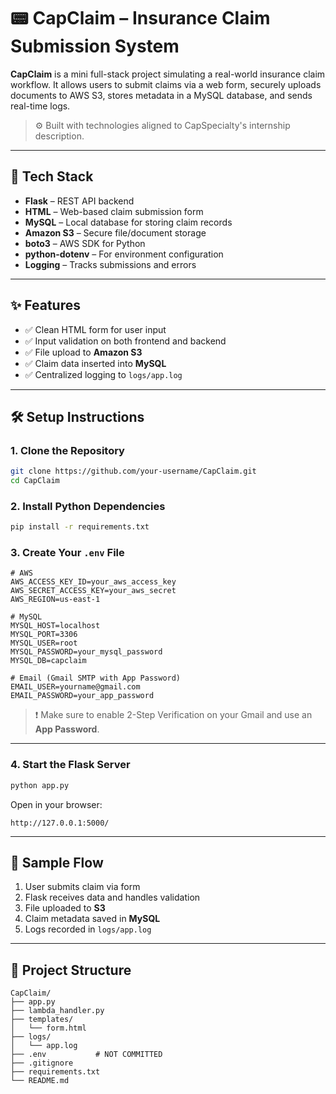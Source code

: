 # 📟 CapClaim – Insurance Claim Submission System

**CapClaim** is a mini full-stack project simulating a real-world insurance claim workflow. It allows users to submit claims via a web form, securely uploads documents to AWS S3, stores metadata in a MySQL database, and sends real-time logs.

> ⚙️ Built with technologies aligned to CapSpecialty's internship description.

---

## 🚀 Tech Stack

- **Flask** – REST API backend
- **HTML** – Web-based claim submission form
- **MySQL** – Local database for storing claim records
- **Amazon S3** – Secure file/document storage
- **boto3** – AWS SDK for Python
- **python-dotenv** – For environment configuration
- **Logging** – Tracks submissions and errors

---

## ✨ Features

- ✅ Clean HTML form for user input
- ✅ Input validation on both frontend and backend
- ✅ File upload to **Amazon S3**
- ✅ Claim data inserted into **MySQL**
- ✅ Centralized logging to `logs/app.log`

---

## 🛠️ Setup Instructions

### 1. Clone the Repository

```bash
git clone https://github.com/your-username/CapClaim.git
cd CapClaim
```

### 2. Install Python Dependencies

```bash
pip install -r requirements.txt
```

### 3. Create Your `.env` File

```env
# AWS
AWS_ACCESS_KEY_ID=your_aws_access_key
AWS_SECRET_ACCESS_KEY=your_aws_secret
AWS_REGION=us-east-1

# MySQL
MYSQL_HOST=localhost
MYSQL_PORT=3306
MYSQL_USER=root
MYSQL_PASSWORD=your_mysql_password
MYSQL_DB=capclaim

# Email (Gmail SMTP with App Password)
EMAIL_USER=yourname@gmail.com
EMAIL_PASSWORD=your_app_password
```

> ❗ Make sure to enable 2-Step Verification on your Gmail and use an **App Password**.

---

### 4. Start the Flask Server

```bash
python app.py
```

Open in your browser:
```
http://127.0.0.1:5000/
```

---

## 🧪 Sample Flow

1. User submits claim via form  
2. Flask receives data and handles validation  
3. File uploaded to **S3**  
4. Claim metadata saved in **MySQL**   
5. Logs recorded in `logs/app.log`

---

## 📁 Project Structure

```
CapClaim/
├── app.py
├── lambda_handler.py
├── templates/
│   └── form.html
├── logs/
│   └── app.log
├── .env           # NOT COMMITTED
├── .gitignore
├── requirements.txt
└── README.md
```


